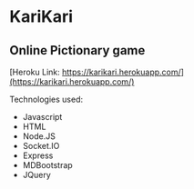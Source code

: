 # KariKari

## Online Pictionary game



[Heroku Link: https://karikari.herokuapp.com/](https://karikari.herokuapp.com/)

Technologies used:

* Javascript
* HTML
* Node.JS
* Socket.IO
* Express
* MDBootstrap
* JQuery
